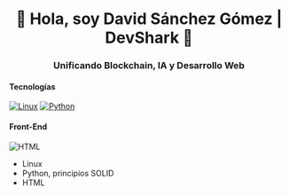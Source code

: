 <!--
**DSG-DevShark/DSG-DevShark** is a ✨ _special_ ✨ repository because its `README.md` (this file) appears on your GitHub profile.

Here are some ideas to get you started:

- 🔭 I’m currently working on ...
- 🌱 I’m currently learning ...
- 👯 I’m looking to collaborate on ...
- 🤔 I’m looking for help with ...
- 💬 Ask me about ...
- 📫 How to reach me: ...
- 😄 Pronouns: ...
- ⚡ Fun fact: ...
-->

<h1 align="center">👋 Hola, soy David Sánchez Gómez | DevShark 🦈</h1>
<h3 align="center">Unificando Blockchain, IA y Desarrollo Web</h3>

#### Tecnologías

[![Linux](https://img.shields.io/badge/Linux-FCC624?style=for-the-badge&logo=linux&logoColor=FFFFFF&labelColor=5d5875)]() [![Python](https://img.shields.io/badge/Python-3776AB?style=for-the-badge&logo=python&logoColor=FFFFFF&labelColor=5d5875)]()

#### Front-End

![HTML](https://img.shields.io/badge/HTML-E34F26?style=for-the-badge&logo=html5&logoColor=FFFFFF&labelColor=5d5875)

- Linux
- Python, principios SOLID
- HTML

